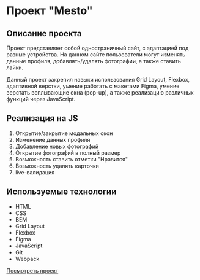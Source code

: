 # Проект "Mesto"
## Описание проекта
Проект представляет собой одностраничный сайт, с адаптацией под разные устройства. На данном сайте пользователи могут изменять данные профиля, добавлять/удалять фотографии, а также ставить лайки.

Данный проект закрепил навыки использования Grid Layout, Flexbox, адаптивной верстки, умение работать с макетами Figma, умение верстать всплывающие окна (pop-up), а также реализацию различных функций через JavaScript.

## Реализация на JS
1. Открытие/закрытие модальных окон
2. Изменение данных профиля
3. Добавление новых фотографий 
4. Открытие фотографий в полный размер
5. Возможность ставить отметки "Нравится"
6. Возможность удалять карточки
7. live-валидация

## Используемые технологии
* HTML
* CSS
* BEM
* Grid Layout
* Flexbox
* Figma
* JavaScript
* Git
* Webpack


[Посмотреть проект](https://anarshanenova.github.io/mesto-project/)

